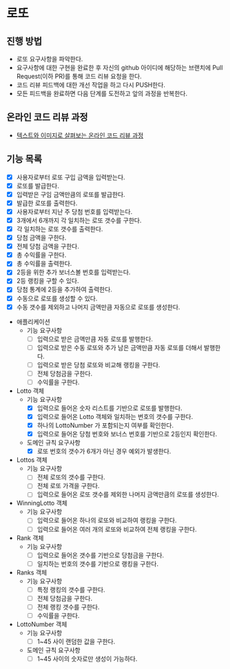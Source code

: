 # 로또
## 진행 방법
* 로또 요구사항을 파악한다.
* 요구사항에 대한 구현을 완료한 후 자신의 github 아이디에 해당하는 브랜치에 Pull Request(이하 PR)를 통해 코드 리뷰 요청을 한다.
* 코드 리뷰 피드백에 대한 개선 작업을 하고 다시 PUSH한다.
* 모든 피드백을 완료하면 다음 단계를 도전하고 앞의 과정을 반복한다.

## 온라인 코드 리뷰 과정
* [텍스트와 이미지로 살펴보는 온라인 코드 리뷰 과정](https://github.com/next-step/nextstep-docs/tree/master/codereview)

## 기능 목록 
- [x] 사용자로부터 로또 구입 금액을 입력받는다.
- [x] 로또를 발급한다.
- [x] 입력받은 구임 금액만큼의 로또를 발급한다. 
- [x] 발급한 로또를 출력한다.
- [x] 사용자로부터 지난 주 당첨 번호를 입력받는다. 
- [x] 3개에서 6개까지 각 일치하는 로또 갯수를 구한다.
- [x] 각 일치하는 로또 갯수를 출력한다.
- [x] 당첨 금액을 구한다.
- [x] 전체 당첨 금액을 구한다.
- [x] 총 수익률을 구한다.
- [x] 총 수익률을 출력한다. 
- [x] 2등을 위한 추가 보너스볼 번호를 입력받는다. 
- [x] 2등 랭킹을 구할 수 있다. 
- [x] 당첨 통계에 2등을 추가하여 출력한다. 
- [x] 수동으로 로또를 생성할 수 있다.
- [x] 수동 갯수를 제외하고 나머지 금액만큼 자동으로 로또를 생성한다.

- 애플리케이션
  - 기능 요구사항 
    - [ ] 입력으로 받은 금액만큼 자동 로또를 발행한다. 
    - [ ] 입력으로 받은 수동 로또와 추가 남은 금액만큼 자동 로또를 더해서 발행한다.
    - [ ] 입력으로 받은 당첨 로또와 비교해 랭킹을 구한다. 
    - [ ] 전체 당첨금을 구한다. 
    - [ ] 수익률을 구한다. 
- Lotto 객체
  - 기능 요구사항 
    - [x] 입력으로 들어온 숫자 리스트를 기반으로 로또를 발행한다.
    - [x] 입력으로 들어온 Lotto 객체와 일치하는 번호의 갯수를 구한다. 
    - [x] 하나의 LottoNumber 가 포함되는지 여부를 확인한다. 
    - [x] 입력으로 들어온 당첨 번호와 보너스 번호를 기반으로 2등인지 확인한다. 
  - 도메인 규칙 요구사항 
    - [x] 로또 번호의 갯수가 6개가 아닌 경우 예외가 발생한다. 
- Lottos 객체 
  - 기능 요구사항 
    - [ ] 전체 로또의 갯수를 구한다. 
    - [ ] 전체 로또 가격을 구한다. 
    - [ ] 입력으로 들어온 로또 갯수를 제외한 나머지 금액만큼의 로또를 생성한다.
- WinningLotto 객체 
  - 기능 요구사항 
    - [ ] 입력으로 들어온 하나의 로또와 비교하여 랭킹을 구한다. 
    - [ ] 입력으로 들어온 여러 개의 로또와 비교하여 전체 랭킹을 구한다. 
- Rank 객체 
  - 기능 요구사항 
    - [ ] 입력으로 들어온 갯수를 기반으로 당첨금을 구한다. 
    - [ ] 일치하는 번호의 갯수를 기반으로 랭킹을 구한다. 
- Ranks 객체 
  - 기능 요구사항 
    - [ ] 특정 랭킹의 갯수를 구한다. 
    - [ ] 전체 당첨금을 구한다. 
    - [ ] 전체 랭킹 갯수를 구한다. 
    - [ ] 수익률을 구한다. 
- LottoNumber 객체 
  - 기능 요구사항 
    - [ ] 1~45 사이 랜덤한 값을 구한다.
  - 도메인 규칙 요구사항 
    - [ ] 1~45 사이의 숫자로만 생성이 가능하다. 
